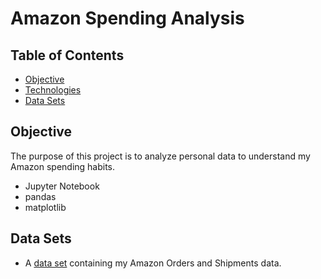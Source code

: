 # Amazon Spending Analysis

## Table of Contents
* [Objective](#objective)
* [Technologies](#technologies)
* [Data Sets](#data-sets)

## Objective
The purpose of this project is to analyze personal data to understand my Amazon spending habits.
- Jupyter Notebook
- pandas
- matplotlib

## Data Sets
- A [data set](https://www.kaggle.com/lava18/google-play-store-apps) containing my Amazon Orders and Shipments data.


